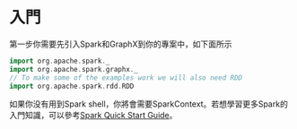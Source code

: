 # 入門

第一步你需要先引入Spark和GraphX到你的專案中，如下面所示

```scala
import org.apache.spark._
import org.apache.spark.graphx._
// To make some of the examples work we will also need RDD
import org.apache.spark.rdd.RDD
```
如果你没有用到Spark shell，你將會需要SparkContext。若想學習更多Spark的入門知識，可以參考[Spark Quick Start Guide](../quick-start/README.md)。
